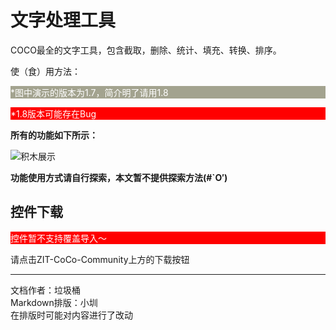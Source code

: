 # 文字处理工具

COCO最全的文字工具，包含截取，删除、统计、填充、转换、排序。

使（食）用方法：
<div style="background-color: rgb(163, 163, 143);color: rgb(255, 255, 255);"><p>*图中演示的版本为1.7，简介明了请用1.8</p></div>
<div style="background-color: rgb(255, 0, 0);color: rgb(255, 255, 255);"><p>*1.8版本可能存在Bug</p></div>

**所有的功能如下所示：**

![积木展示](https://cc.zitzhen.cn/contronl/文字处理工具-LJT/images/1.png)

**功能使用方式请自行探索，本文暂不提供探索方法(#`O′)**

## 控件下载
<div style="background-color: rgb(255, 0, 0);color: rgb(255, 255, 255);"><p>控件暂不支持覆盖导入～</p></div>

请点击ZIT-CoCo-Community上方的下载按钮

---
文档作者：垃圾桶  
Markdown排版：小圳  
在排版时可能对内容进行了改动  